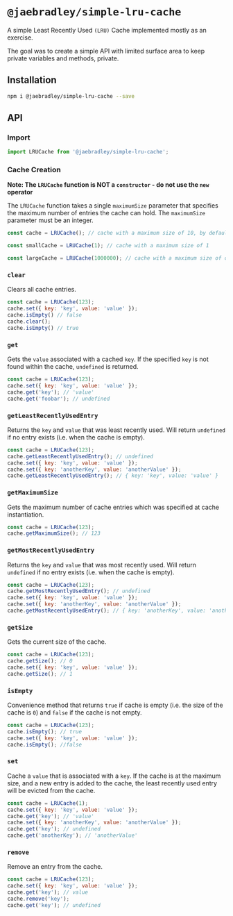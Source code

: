 # `@jaebradley/simple-lru-cache`

A simple Least Recently Used `(LRU)` Cache implemented mostly as an exercise.

The goal was to create a simple API with limited surface area to keep private variables and methods, private.

## Installation

```bash
npm i @jaebradley/simple-lru-cache --save
```

## API

### Import

```javascript
import LRUCache from '@jaebradley/simple-lru-cache';
```

### Cache Creation

**Note: The `LRUCache` function is NOT a `constructor` - do not use the `new` operator**

The `LRUCache` function takes a single `maximumSize` parameter that specifies the maximum number of entries the cache can hold. The `maximumSize` parameter must be an integer.

```javascript
const cache = LRUCache(); // cache with a maximum size of 10, by default

const smallCache = LRUCache(1); // cache with a maximum size of 1

const largeCache = LRUCache(1000000); // cache with a maximum size of one million
```

### `clear`

Clears all cache entries.

```javascript
const cache = LRUCache(123);
cache.set({ key: 'key', value: 'value' });
cache.isEmpty() // false
cache.clear();
cache.isEmpty() // true
```

### `get`

Gets the `value` associated with a cached `key`. If the specified `key` is not found within the cache, `undefined` is returned.

```javascript
const cache = LRUCache(123);
cache.set({ key: 'key', value: 'value' });
cache.get('key'); // 'value'
cache.get('foobar'); // undefined
```

### `getLeastRecentlyUsedEntry`

Returns the `key` and `value` that was least recently used. Will return `undefined` if no entry exists (i.e. when the cache is empty).

```javascript
const cache = LRUCache(123);
cache.getLeastRecentlyUsedEntry(); // undefined
cache.set({ key: 'key', value: 'value' });
cache.set({ key: 'anotherKey', value: 'anotherValue' });
cache.getLeastRecentlyUsedEntry(); // { key: 'key', value: 'value' }
```

### `getMaximumSize`

Gets the maximum number of cache entries which was specified at cache instantiation.

```javascript
const cache = LRUCache(123);
cache.getMaximumSize(); // 123
```

### `getMostRecentlyUsedEntry`

Returns the `key` and `value` that was most recently used. Will return `undefined` if no entry exists (i.e. when the cache is empty).

```javascript
const cache = LRUCache(123);
cache.getMostRecentlyUsedEntry(); // undefined
cache.set({ key: 'key', value: 'value' });
cache.set({ key: 'anotherKey', value: 'anotherValue' });
cache.getMostRecentlyUsedEntry(); // { key: 'anotherKey', value: 'anotherValue' }
```

### `getSize`

Gets the current size of the cache.

```javascript
const cache = LRUCache(123);
cache.getSize(); // 0
cache.set({ key: 'key', value: 'value' });
cache.getSize(); // 1
```

### `isEmpty`

Convenience method that returns `true` if cache is empty (i.e. the size of the cache is `0`) and `false` if the cache is not empty.

```javascript
const cache = LRUCache(123);
cache.isEmpty(); // true
cache.set({ key: 'key', value: 'value' });
cache.isEmpty(); //false
```

### `set`

Cache a `value` that is associated with a `key`. If the cache is at the maximum size, and a new entry is added to the cache, the least recently used entry will be evicted from the cache.

```javascript
const cache = LRUCache(1);
cache.set({ key: 'key', value: 'value' });
cache.get('key'); // 'value'
cache.set({ key: 'anotherKey', value: 'anotherValue' });
cache.get('key'); // undefined
cache.get('anotherKey'); // 'anotherValue'
```

### `remove`

Remove an entry from the cache.

```javascript
const cache = LRUCache(123);
cache.set({ key: 'key', value: 'value' });
cache.get('key'); // value
cache.remove('key');
cache.get('key'); // undefined
```
